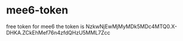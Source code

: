 # mee6-token
free token for mee6 the token is NzkwNjEwMjMyMDk5MDc4MTQ0.X-DHKA.ZCkEhMef76n4zfdQHzU5MML7Zcc
